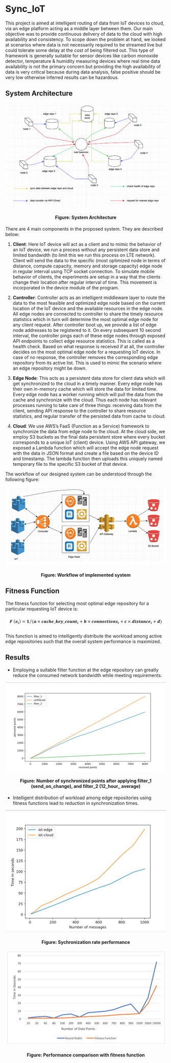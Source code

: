 # Sync_IoT


This project is aimed at intelligent routing of data from IoT devices to cloud, via an edge platform acting as a middle layer between them. Our main objective was to provide continuous delivery of data to the cloud with high availability and consistency. To scope down the problem at hand, we looked at scenarios where data is not necessarily required to be streamed live but could tolerate some delay at the cost of being filtered out. This type of framework is generally suitable for sensor devices like carbon monoxide detector, temperature & humidity measuring devices where real time data availability is not the primary concern but providing the high availability of data is very critical because during data analysis, false positive should be very low otherwise inferred results can be hazardous.


## System Architecture

<img src="https://github.com/Mahendra-Maiti/Sync_IoT/blob/master/System_Architecture.png">
<h4 align=center><b>Figure:</b> System Architecture</h4>

There are 4 main components in the proposed system. They are described below:

1.	**Client**:
Here IoT device will act as a client and to mimic the behavior of an IoT device, we run a process without any persistent data store and limited bandwidth (to limit this we run this process on LTE network). Client will send the data to the specific (most optimized node in terms of distance, compute capacity, memory and storage capacity) edge node in regular interval using TCP socket connection. To simulate mobile behavior of clients, the experiments are setup in a way that the clients change their location after regular interval of time. This movement is incorporated in the device module of the program.

2.	**Controller**:
Controller acts as an intelligent middleware layer to route the data to the most feasible and optimized edge node based on the current location of the IoT device and the available resources in the edge node. All edge nodes are connected to controller to share the timely resource statistics which in turn will determine the most optimal edge node for any client request. 
After controller boot up, we provide a list of edge node addresses to be registered to it. On every subsequent 10 second interval, the controller pings each of these edge nodes through exposed API endpoints to collect edge resource statistics. This is called as a health check. Based on what response is received if at all, the controller decides on the most optimal edge node for a requesting IoT device. In case of no response, the controller removes the corresponding edge repository from its active list. This is used to mimic the scenario where an edge repository might be down.

3.	**Edge Node**:
This acts as a persistent data store for client data which will get synchronized to the cloud in a timely manner. Every edge node has their own in-memory cache which will store the data for limited time. Every edge node has a worker running which will pull the data from the cache and synchronize with the cloud. Thus each node has relevant processes running to take care of three things: receiving data from the client, sending API response to the controller to share resource statistics, and regular transfer of the persisted data from cache to cloud.

4.	**Cloud**:
We use AWS’s FaaS (Function as a Service) framework to synchronize the data from edge node to the cloud. At the cloud side, we employ S3 buckets as the final data persistent store where every bucket corresponds to a unique IoT (client) device. Using AWS API gateway, we exposed a Lambda function which will accept the edge node request with the data in JSON format and create a file based on the device ID and timestamp. The lambda function then uploads this uniquely named temporary file to the specific S3 bucket of that device.


The workflow of our designed system can be understood through the following figure:


<img src="https://github.com/Mahendra-Maiti/Sync_IoT/blob/master/workflow.png">
<h4 align=center><b>Figure:</b> Workflow of implemented system</h4>




## Fitness Function
The fitness function for selecting most optimal edge repository for a particular requesting IoT device is:

<img src="https://github.com/Mahendra-Maiti/Sync_IoT/blob/master/Fitness_function.png">

This function is aimed to intelligently distribute the workload among active edge repositories such that the overall system performance is maximized.





## Results

- Employing a suitable filter function at the edge repository can greatly reduce the consumed network bandwidth while meeting requirements.

<img src="https://github.com/Mahendra-Maiti/Sync_IoT/blob/master/result_curve_bandwidth.png">
<h4 align=center><b>Figure:</b> Number of synchronized points after applying filter_1 (send_on_change), and filter_2 (12_hour_ average) </h4>



- Intelligent distribution of workload among edge repositories using fitness functions lead to reduction in synchronization times.

<img src="https://github.com/Mahendra-Maiti/Sync_IoT/blob/master/result_curve_time.png">
<h4 align=center><b>Figure:</b> Sychronization rate performance </h4>

<img src="https://github.com/Mahendra-Maiti/Sync_IoT/blob/master/Workload_distribution.png">
<h4 align=center><b>Figure:</b> Performance comparison with fitness function </h4>







